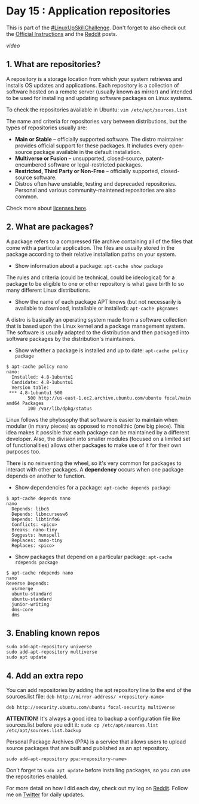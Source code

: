 # Day 15 : Application repositories

This is part of the [#LinuxUpSkillChallenge](../challenges/linux-upskill.html). Don't forget to also check out the [Official Instructions](https://github.com/snori74/linuxupskillchallenge/blob/master/15.md) and the [Reddit](https://www.reddit.com/r/linuxupskillchallenge/) posts.

  *video*

## 1. **What are repositories?**

A repository is a storage location from which your system retrieves and installs OS updates and applications. Each repository is a collection of software hosted on a remote server (usually known as mirror) and intended to be used for installing and updating software packages on Linux systems.

To check the repositories available in Ubuntu: ```vim /etc/apt/sources.list```

The name and criteria for repositories vary between distributions, but the types of repositories usually are:
 - **Main or Stable** – officially supported software. The distro maintainer provides official support for these packages. It includes every open-source package available in the default installation.
 - **Multiverse or Fusion** – unsupported, closed-source, patent-encumbered software or legal-restricted packages.
 - **Restricted, Third Party or Non-Free** – officially supported, closed-source software.
 - Distros often have unstable, testing and deprecaded repositories. Personal and various community-maintened repositories are also common.

Check more about [licenses here](https://opensource.org/licenses).

## 2. **What are packages?**

A package refers to a compressed file archive containing all of the files that come with a particular application. The files are usually stored in the package according to their relative installation paths on your system.

- Show information about a package: ```apt-cache show package```

The rules and criteria (could be technical, could be ideological) for a package to be eligible to one or other repository is what gave birth to so many different Linux distributions.

- Show the name of each package APT knows (but not necessarily is available to
download, installable or installed): ```apt-cache pkgnames```

A distro is basically an operating system made from a software collection that is based upon the Linux kernel and a package management system. The software is usually adapted to the distribution and then packaged into software packages by the distribution's maintainers.

- Show whether a package is installed and up to date: ```apt-cache policy package```

```
$ apt-cache policy nano
nano:
  Installed: 4.8-1ubuntu1
  Candidate: 4.8-1ubuntu1
  Version table:
 *** 4.8-1ubuntu1 500
        500 http://us-east-1.ec2.archive.ubuntu.com/ubuntu focal/main amd64 Packages
        100 /var/lib/dpkg/status
```

Linux follows the phylosophy that software is easier to maintain when modular (in many pieces) as opposed to monolithic (one big piece). This idea makes it possible that each package can be maintained by a different developer. Also, the division into smaller modules (focused on a limited set of functionalities) allows other packages to make use of it for their own purposes too.

There is no reinventing the wheel, so it's very common for packages to interact with other packages. A **dependency** occurs when one package depends on another to function.

- Show dependencies for a package: ```apt-cache depends package```

```
$ apt-cache depends nano
nano
  Depends: libc6
  Depends: libncursesw6
  Depends: libtinfo6
  Conflicts: <pico>
  Breaks: nano-tiny
  Suggests: hunspell
  Replaces: nano-tiny
  Replaces: <pico>
```

- Show packages that depend on a particular package: ```apt-cache rdepends package```

```
$ apt-cache rdepends nano
nano
Reverse Depends:
  usrmerge
  ubuntu-standard
  ubuntu-standard
  junior-writing
  dms-core
  dms
```

## 3. **Enabling known repos**

```
sudo add-apt-repository universe
sudo add-apt-repository multiverse
sudo apt update
```

## 4. **Add an extra repo**

You can add repositories by adding the apt repository line to the end of the sources.list file: ```deb http://mirror-address/ <repository-name>```

```
deb http://security.ubuntu.com/ubuntu focal-security multiverse
```

**ATTENTION!** It's always a good idea to backup a configuration file like sources.list before you edit it: ```sudo cp /etc/apt/sources.list /etc/apt/sources.list.backup```

Personal Package Archives (PPA) is a service that allows users to upload source packages that are built and published as an apt repository.

```
sudo add-apt-repository ppa:<repository-name>
```

Don't forget to ```sudo apt update``` before installing packages, so you can use the repositories enabled.


For more detail on how I did each day, check out my log on [Reddit](https://www.reddit.com/user/livia2lima). Follow me on [Twitter](https://twitter.com/search?q=%23LinuxUpSkillChallenge%20%40livialimatweets&src=typed_query&f=live) for daily updates.
